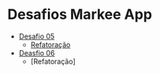 # Desafios Markee App
- [Desafio 05](https://github.com/juniormartinxo/markee-app/pull/3#issue-736696531)
  - [Refatoração](https://github.com/juniormartinxo/markee-app/pull/7#issue-737053363)
- [Deasfio 06](https://github.com/juniormartinxo/markee-app/pull/9#issue-737087613)
  - [Refatoração]
